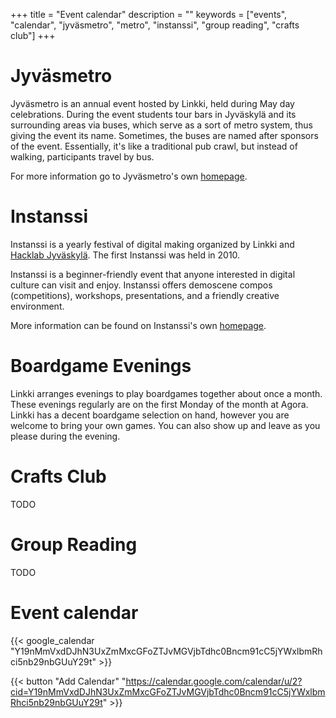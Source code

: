 +++
title = "Event calendar"
description = ""
keywords = ["events", "calendar", "jyväsmetro", "metro", "instanssi", "group reading", "crafts club"]
+++

# Jyväsmetro

Jyväsmetro is an annual event hosted by Linkki, held during May day celebrations. During the event students tour bars in Jyväskylä and its surrounding areas via buses, which serve as a sort of metro system, thus giving the event its name. Sometimes, the buses are named after sponsors of the event. Essentially, it's like a traditional pub crawl, but instead of walking, participants travel by bus.

For more information go to Jyväsmetro's own [homepage](https://jyvasmetro.fi/).

# Instanssi

Instanssi is a yearly festival of digital making organized by Linkki and [Hacklab Jyväskylä](https://jyväskylä.hacklab.fi/). The first Instanssi was held in 2010.

Instanssi is a beginner-friendly event that anyone interested in digital culture can visit and enjoy. Instanssi offers demoscene compos (competitions), workshops, presentations, and a friendly creative environment.

More information can be found on Instanssi's own [homepage](https://instanssi.org/).

# Boardgame Evenings

Linkki arranges evenings to play boardgames together about once a month. These evenings regularly are on the first Monday of the month at Agora. Linkki has a decent boardgame selection on hand, however you are welcome to bring your own games. You can also show up and leave as you please during the evening.

# Crafts Club

TODO

# Group Reading

TODO

# Event calendar
{{< google_calendar "Y19nMmVxdDJhN3UxZmMxcGFoZTJvMGVjbTdhc0Bncm91cC5jYWxlbmRhci5nb29nbGUuY29t" >}}

{{< button "Add Calendar" "https://calendar.google.com/calendar/u/2?cid=Y19nMmVxdDJhN3UxZmMxcGFoZTJvMGVjbTdhc0Bncm91cC5jYWxlbmRhci5nb29nbGUuY29t" >}}
